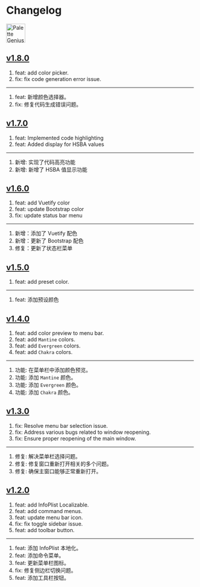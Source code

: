 Changelog
===

<a target="_blank" href="https://apps.apple.com/app/色彩天才/6472593276" title="Palette Genius AppStore"><img alt="Palette Genius AppStore" src="https://jaywcjlove.github.io/sb/download/macos.svg" height="51">
</a>

## [v1.8.0](https://github.com/jaywcjlove/regex-mate/releases/tag/v1.8.0)

1. feat: add color picker.
2. fix: fix code generation error issue.

---

1. feat: 新增颜色选择器。
2. fix: 修复代码生成错误问题。

## [v1.7.0](https://github.com/jaywcjlove/regex-mate/releases/tag/v1.7.0)

1. feat: Implemented code highlighting
2. feat: Added display for HSBA values

---

1. 新增: 实现了代码高亮功能
2. 新增: 新增了 HSBA 值显示功能

## [v1.6.0](https://github.com/jaywcjlove/regex-mate/releases/tag/v1.6.0)

1. feat: add Vuetify color
2. feat: update Bootstrap color
3. fix: update status bar menu

---

1. 新增：添加了 Vuetify 配色
2. 新增：更新了 Bootstrap 配色
3. 修复：更新了状态栏菜单

## [v1.5.0](https://github.com/jaywcjlove/regex-mate/releases/tag/v1.5.0)

1. feat: add preset color.

---

1. feat: 添加预设颜色

## [v1.4.0](https://github.com/jaywcjlove/regex-mate/releases/tag/v1.4.0)

1. feat: add color preview to menu bar.
2. feat: add `Mantine` colors. 
3. feat: add `Evergreen` colors. 
4. feat: add `Chakra` colors. 

---

1. 功能: 在菜单栏中添加颜色预览。
2. 功能: 添加 `Mantine` 颜色。
3. 功能: 添加 `Evergreen` 颜色。
4. 功能: 添加 `Chakra` 颜色。

## [v1.3.0](https://github.com/jaywcjlove/regex-mate/releases/tag/v1.3.0)

1. fix: Resolve menu bar selection issue.
2. fix: Address various bugs related to window reopening.
3. fix: Ensure proper reopening of the main window.

---

1. 修复: 解决菜单栏选择问题。
2. 修复: 修复窗口重新打开相关的多个问题。
3. 修复: 确保主窗口能够正常重新打开。

## [v1.2.0](https://github.com/jaywcjlove/regex-mate/releases/tag/v1.2.0)

1. feat: add InfoPlist Localizable. 
2. feat: add command menus. 
3. feat: update menu bar icon. 
4. fix: fix toggle sidebar issue. 
5. feat: add toolbar button. 

---

1. feat: 添加 InfoPlist 本地化。
2. feat: 添加命令菜单。
3. feat: 更新菜单栏图标。
4. fix: 修复侧边栏切换问题。
5. feat: 添加工具栏按钮。